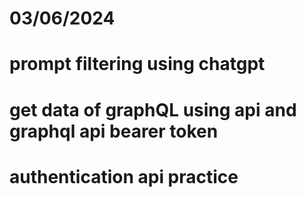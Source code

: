 # 03/06/2024

# prompt filtering using chatgpt

# get data of graphQL using api and graphql api bearer token

# authentication api practice